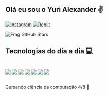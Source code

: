 ## Olá eu sou o Yuri Alexander ✌️
[![Instagram](https://img.shields.io/badge/Instagram-E4405F?style=for-the-badge&logo=instagram&logoColor=white)](https://www.instagram.com/yuyukiin/)
[![Replit](https://img.shields.io/badge/replit-667881?style=for-the-badge&logo=replit&logoColor=white)](https://replit.com/@yurialex)

![Frag GitHub Stars](https://github-readme-stats.vercel.app/api?username=yuyukiin&theme=dracula)

## Tecnologias do dia a dia 💻

<div style="display: inline_block"><br/>
 <img align="center"  ait="htlms" src="https://img.shields.io/badge/Python-3776AB?style=for-the-badge&logo=python&logoColor=white"/>
 <img align="center"  ait="htlms" src="https://img.shields.io/badge/C-00599C?style=for-the-badge&logo=c&logoColor=white"/>
 <img align="center"  ait="htlms" src="https://img.shields.io/badge/C%2B%2B-00599C?style=for-the-badge&logo=c%2B%2B&logoColor=white"/>
 <img align="center"  ait="htlms" src="https://img.shields.io/badge/C%23-239120?style=for-the-badge&logo=c-sharp&logoColor=white"/>
 <img align="center"  ait="htlms" src= "https://img.shields.io/badge/Java-ED8B00?style=for-the-badge&logo=openjdk&logoColor=white"/>
 <img align="center"  ait="htlms" src="https://img.shields.io/badge/HTML5-E34F26?style=for-the-badge&logo=html5&logoColor=white"/>
 <img align="center"  ait="htlms" src="https://img.shields.io/badge/CSS3-1572B6?style=for-the-badge&logo=css3&logoColor=white"/>
 
</div><br/>
  
Cursando ciência da computação 4/8 📒

